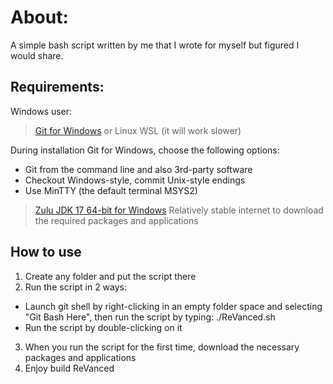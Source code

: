 # About:

A simple bash script written by me that I wrote for myself but figured I would share.

## Requirements:

Windows user:
>[Git for Windows](https://gitforwindows.org/) or Linux WSL (it will work slower)

During installation Git for Windows, choose the following options:
- Git from the command line and also 3rd-party software
- Checkout Windows-style, commit Unix-style endings
- Use MinTTY (the default terminal MSYS2)

> [Zulu JDK 17 64-bit for Windows](https://cdn.azul.com/zulu/bin/zulu17.36.13-ca-jdk17.0.4-win_x64.msi)
> Relatively stable internet to download the required packages and applications

## How to use

1. Create any folder and put the script there
2. Run the script in 2 ways:
- Launch git shell by right-clicking in an empty folder space and selecting "Git Bash Here", then run the script by typing: ./ReVanced.sh
- Run the script by double-clicking on it
3. When you run the script for the first time, download the necessary packages and applications
4. Enjoy build ReVanced
